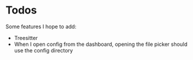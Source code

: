 # Todos

Some features I hope to add:

- Treesitter
- When I open config from the dashboard, opening the file picker should use the config directory
